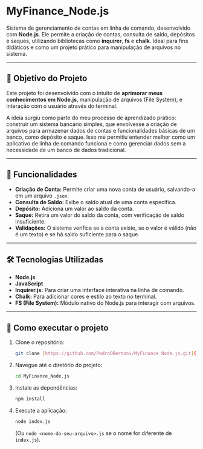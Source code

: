# MyFinance_Node.js

Sistema de gerenciamento de contas em linha de comando, desenvolvido com **Node.js**. Ele permite a criação de contas, consulta de saldo, depósitos e saques, utilizando bibliotecas como **inquirer**, **fs** e **chalk**. Ideal para fins didáticos e como um projeto prático para manipulação de arquivos no sistema.

---

## 🎯 Objetivo do Projeto

Este projeto foi desenvolvido com o intuito de **aprimorar meus conhecimentos em Node.js**, manipulação de arquivos (File System), e interação com o usuário através do terminal.

A ideia surgiu como parte do meu processo de aprendizado prático: construir um sistema bancário simples, que envolvesse a criação de arquivos para armazenar dados de contas e funcionalidades básicas de um banco, como depósito e saque. Isso me permitiu entender melhor como um aplicativo de linha de comando funciona e como gerenciar dados sem a necessidade de um banco de dados tradicional.

---

## 🧩 Funcionalidades

- **Criação de Conta:** Permite criar uma nova conta de usuário, salvando-a em um arquivo `.json`.
- **Consulta de Saldo:** Exibe o saldo atual de uma conta específica.
- **Depósito:** Adiciona um valor ao saldo da conta.
- **Saque:** Retira um valor do saldo da conta, com verificação de saldo insuficiente.
- **Validações:** O sistema verifica se a conta existe, se o valor é válido (não é um texto) e se há saldo suficiente para o saque.

---

## 🛠️ Tecnologias Utilizadas

- **Node.js**
- **JavaScript**
- **Inquirer.js:** Para criar uma interface interativa na linha de comando.
- **Chalk:** Para adicionar cores e estilo ao texto no terminal.
- **FS (File System):** Módulo nativo do Node.js para interagir com arquivos.

---

## 🚀 Como executar o projeto

1. Clone o repositório:
    ```bash
    git clone [https://github.com/PedroOBertoni/MyFinance_Node.js.git](https://github.com/PedroOBertoni/MyFinance_Node.js.git)
    ```
2. Navegue até o diretório do projeto:
    ```bash
    cd MyFinance_Node.js
    ```
3. Instale as dependências:
    ```bash
    npm install
    ```
4. Execute a aplicação:
    ```bash
    node index.js
    ```
    (Ou `node <nome-do-seu-arquivo>.js` se o nome for diferente de `index.js`).
